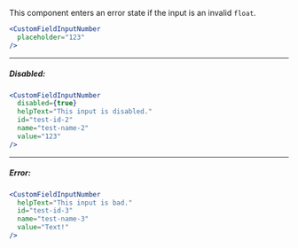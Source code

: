 This component enters an error state if the input is an invalid `float`.

```jsx
<CustomFieldInputNumber
  placeholder="123"
/>
```
----
##### Disabled:
```jsx
<CustomFieldInputNumber
  disabled={true}
  helpText="This input is disabled."
  id="test-id-2"
  name="test-name-2"
  value="123"
/>
```
----
##### Error:
```jsx
<CustomFieldInputNumber
  helpText="This input is bad."
  id="test-id-3"
  name="test-name-3"
  value="Text!"
/>
```
